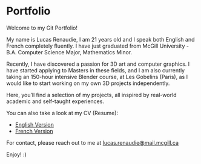 # Portfolio

Welcome to my Git Portfolio!

My name is Lucas Renaudie, I am 21 years old and I speak both English and French completely fluently. 
I have just graduated from McGill University - B.A. Computer Science Major, Mathematics Minor.

Recently, I have discovered a passion for 3D art and computer graphics. 
I have started applying to Masters in these fields, and I am also currently taking an 150-hour intensive Blender course, at Les Gobelins (Paris), as I would like to start working on my own 3D projects independently.

Here, you’ll find a selection of my projects, all inspired by real-world academic and self-taught experiences.

You can also take a look at my CV (Resume):
- [English Version](Lucas_Renaudie_CV_English.pdf)
- [French Version](Lucas_Renaudie_CV_Français.pdf)

For contact, please reach out to me at lucas.renaudie@mail.mcgill.ca

Enjoy! :)
